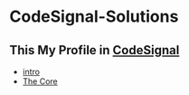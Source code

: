 # CodeSignal-Solutions
## This My Profile in [CodeSignal](https://app.codesignal.com/arcade)
* [intro](https://github.com/shahlaa1212/CodeSignal-Solutions-in-kotlin/tree/main/Intro)
* [The Core](https://github.com/shahlaa1212/CodeSignal-Solutions-in-kotlin/tree/main/The%20Core)
